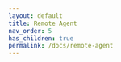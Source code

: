 ```yaml
---
layout: default
title: Remote Agent
nav_order: 5
has_children: true
permalink: /docs/remote-agent
---
```



